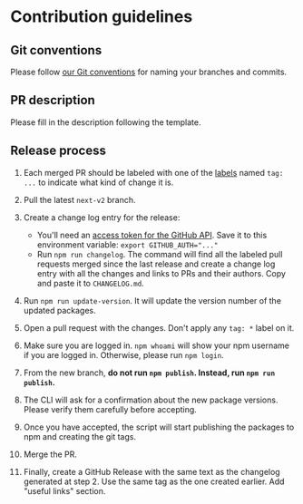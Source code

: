 # Contribution guidelines

## Git conventions

Please follow [our Git conventions](../docs/conventions/git.md) for naming your branches and commits.

## PR description

Please fill in the description following the template.

## Release process

1.  Each merged PR should be labeled with one of the [labels](https://github.com/ec-europa/europa-component-library/labels) named `tag: ...` to indicate what kind of change it is.

2.  Pull the latest `next-v2` branch.

3.  Create a change log entry for the release:

    - You'll need an [access token for the GitHub API](https://help.github.com/articles/creating-an-access-token-for-command-line-use/). Save it to this environment variable: `export GITHUB_AUTH="..."`
    - Run `npm run changelog`. The command will find all the labeled pull requests merged since the last release and create a change log entry with all the changes and links to PRs and their authors. Copy and paste it to `CHANGELOG.md`.

4.  Run `npm run update-version`. It will update the version number of the updated packages.

5.  Open a pull request with the changes. Don't apply any `tag: *` label on it.

6.  Make sure you are logged in. `npm whoami` will show your npm username if you are logged in. Otherwise, please run `npm login`.

7.  From the new branch, **do not run `npm publish`. Instead, run `npm run publish`.**

8.  The CLI will ask for a confirmation about the new package versions. Please verify them carefully before accepting.

9.  Once you have accepted, the script will start publishing the packages to npm and creating the git tags.

10. Merge the PR.

11. Finally, create a GitHub Release with the same text as the changelog generated at step 2. Use the same tag as the one created earlier. Add "useful links" section.
